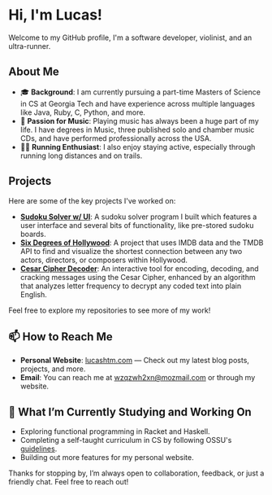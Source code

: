 # Hi, I'm Lucas!

Welcome to my GitHub profile, I'm a software developer, violinist, and an ultra-runner.

## About Me

- 🎓 **Background**: I am currently pursuing a part-time Masters of Science in CS at Georgia Tech and have experience across multiple languages like Java, Ruby, C, Python, and more.
- 🎻 **Passion for Music**: Playing music has always been a huge part of my life. I have degrees in Music, three published solo and chamber music CDs, and have performed professionally across the USA.
- 🏃‍♂️ **Running Enthusiast**: I also enjoy staying active, especially through running long distances and on trails.

## Projects

Here are some of the key projects I've worked on:

- **[Sudoku Solver w/ UI](https://github.com/LucasHTMartins/sudoku-solver-Ui)**: A sudoku solver program I built which features a user interface and several bits of functionality, like pre-stored sudoku boards.
- **[Six Degrees of Hollywood](https://github.com/LucasHTMartins/Six-Degrees-of-Hollywood)**: A project that uses IMDB data and the TMDB API to find and visualize the shortest connection between any two actors, directors, or composers within Hollywood.
- **[Cesar Cipher Decoder](https://github.com/LucasHTMartins/Cesar-cipher-cracker-Ui)**: An interactive tool for encoding, decoding, and cracking messages using the Cesar Cipher, enhanced by an algorithm that analyzes letter frequency to decrypt any coded text into plain English.

Feel free to explore my repositories to see more of my work!

## 📫 How to Reach Me

- **Personal Website**: [lucashtm.com](https://lucashtm.com) — Check out my latest blog posts, projects, and more.
- **Email**: You can reach me at [wzqzwh2xn@mozmail.com](mailto:wzqzwh2xn@mozmail.com) or through my website.

## 🔭 What I’m Currently Studying and Working On

- Exploring functional programming in Racket and Haskell.
- Completing a self-taught curriculum in CS by following OSSU's [guidelines](https://github.com/ossu/computer-science/blob/master/README.md).
- Building out more features for my personal website.


Thanks for stopping by, I’m always open to collaboration, feedback, or just a friendly chat. Feel free to reach out!

